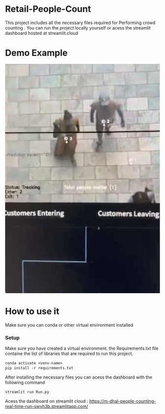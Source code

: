 # Retail-People-Count

This project includes all the necessary files required for Performing crowd counting . You can run the project locally yourself or acess the streamlit dashboard hosted at streamlit.cloud

# Demo Example 
![People Tracking with Dashboard](https://github.com/Yega-Noragami/Retail-People-Count/blob/main/index.jpg)

# How to use it
Make sure you can conda or other virtual environment installed
### Setup
Make sure you have created a virtual environment. the Requirements.txt file containe the list of libraries that are required to run this project. 

```
conda activate <venv-name>
pip install -r requirements.txt
```

After installing the necessary files you can acess the dashboard with the following command
```
streamlit run Run.py
```

Acess the dashboard on streamlit cloud : https://m-dhal-people-counting-real-time-run-swyh3b.streamlitapp.com/

